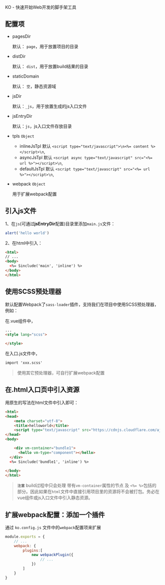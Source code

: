 KO - 快速开始Web开发的脚手架工具

## 配置项

- pagesDir

	默认： `page`，用于放置项目的目录

- distDir
	
	默认： `dist`，用于放置build结果的目录

- staticDomain

	默认： `空`，静态资源域


- jsDir

	默认：`_js`，用于放置生成的js入口文件


- jsEntryDir

	默认：`js`，js入口文件存放目录

- tpls `Object`
	
	- inlineJsTpl  默认 `<script type="text/javascript">\n<%= content %></script>\n`,
  - asyncJsTpl   默认 `<script async type="text/javascript" src="<%= url %>"></script>\n`,
  - defaultJsTpl 默认 `<script type="text/javascript" src="<%= url %>"></script>\n`,

- webpack `Object`
	
	用于扩展webpack配置


## 引入js文件


1、在`js`(可通过**jsEntryDir**配置)目录里添加`main.js`文件：

```js
alert('hello world')
```

2、在html中引入：

```html
<html>
// ...
<body>
  <%= Sinclude('main', 'inline') %>
</body>
</html>
```


## 使用SCSS预处理器

默认配置Webpack了`sass-loader`插件，支持我们在项目中使用SCSS预处理器，例如：

在.vue组件中，

```html
...
<style lang="scss">

</style>
```

在入口.js文件中，

```html
import 'xxx.scss'
```

> 使用其它预处理器，可自行扩展webpack配置

## 在.html入口页中引入资源

用原生的写法在html文件中引入即可：

```html
<html>
<head>
	<meta charset="utf-8">
	<title>helloworld</title>
	<script type="text/javascript" src="https://cdnjs.cloudflare.com/ajax/libs/jquery/3.1.1/jquery.min.js"></script>
</head>
<body>

	<div vm-container="bundle1">
      <hello vm-type="component"></hello>
  </div>
  <%= Sinclude('bundle1', 'inline') %>
  
</body>
</html>
```

> **`注意`**
build过程中只会处理 带有`vm-container`属性的节点 及 `<%= %>`包括的部分。因此如果在`html`文件中直接引用项目里的资源将不会被打包。务必在vue组件或js入口文件中引入静态资源。



## 扩展webpack配置：添加一个插件

通过 `ko.config.js` 文件中的`webpack`配置项来扩展

```js
module.exports = {
	// ...
	webpack: {
		plugins:[
			new webpackPlugin({
				// ...
			})
		]
	}
}
```
